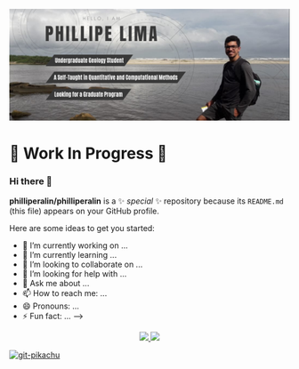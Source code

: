 ![Cover](https://github.com/philliperalin/philliperalin/blob/main/assets/profile-banner.png)

# 🚧 Work In Progress 🚧

### Hi there 👋

**philliperalin/philliperalin** is a ✨ _special_ ✨ repository because its `README.md` (this file) appears on your GitHub profile.

Here are some ideas to get you started:

- 🔭 I’m currently working on ...
- 🌱 I’m currently learning ...
- 👯 I’m looking to collaborate on ...
- 🤔 I’m looking for help with ...
- 💬 Ask me about ...
- 📫 How to reach me: ...
- 😄 Pronouns: ...
- ⚡ Fun fact: ...
-->


<div align="center">
  <a href="https://github.com/philliperalin">
  <img height="180em" src="https://github-readme-stats.vercel.app/api?username=philliperalin&show_icons=true&theme=dark&include_all_commits=true&count_private=true"/>
  <img height="180em" src="https://github-readme-stats.vercel.app/api/top-langs/?username=philliperalin&layout=compact&langs_count=7&theme=dark"/>
</div>
  

![git-pikachu](https://user-images.githubusercontent.com/58977523/171549338-1aba62e6-fb9c-4851-aaa8-5278c7bb4def.gif)
